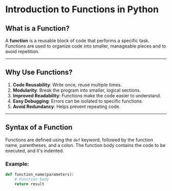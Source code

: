 # Introduction to Functions in Python

## What is a Function?
A **function** is a reusable block of code that performs a specific task. Functions are used to organize code into smaller, manageable pieces and to avoid repetition.

---

## Why Use Functions?
1. **Code Reusability**: Write once, reuse multiple times.
2. **Modularity**: Break the program into smaller, logical sections.
3. **Improved Readability**: Functions make the code easier to understand.
4. **Easy Debugging**: Errors can be isolated to specific functions.
5. **Avoid Redundancy**: Helps prevent repeating code.

---

## Syntax of a Function
Functions are defined using the `def` keyword, followed by the function name, parentheses, and a colon. The function body contains the code to be executed, and it's indented.

### Example:
```python
def function_name(parameters):
    # Function body
    return result
